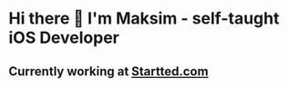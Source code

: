 # Hi there 👋 I'm Maksim - self-taught iOS Developer

## Currently working at [Startted.com](https://www.startted.com "startted.com")

